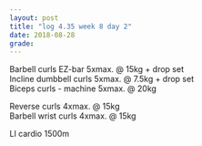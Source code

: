 ```yaml
---
layout: post
title: "log 4.35 week 8 day 2"
date: 2018-08-28
grade:
---
```


Barbell curls EZ-bar 5xmax. @ 15kg + drop set   
Incline dumbbell curls 5xmax. @ 7.5kg + drop set   
Biceps curls - machine 5xmax. @ 20kg  

Reverse curls 4xmax. @ 15kg  
Barbell wrist curls 4xmax. @ 15kg  

LI cardio 1500m  
